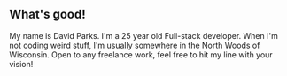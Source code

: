 ## What's good!

My name is David Parks. I'm a 25 year old Full-stack developer. When I'm not coding weird stuff, I'm usually somewhere in the North Woods of Wisconsin. Open to any freelance work, feel free to hit my line with your vision! 
